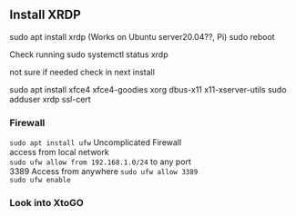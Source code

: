 ## Install XRDP


sudo apt install xrdp
(Works on Ubuntu server20.04??, Pi)
sudo reboot

Check running
sudo systemctl status xrdp

not sure if needed check in next install

sudo apt install xfce4 xfce4-goodies xorg dbus-x11 x11-xserver-utils
sudo adduser xrdp ssl-cert

### Firewall
`sudo apt install ufw` Uncomplicated Firewall  
access from local network  
`sudo ufw allow from 192.168.1.0/24` to any port  
3389 Access from anywhere `sudo ufw allow 3389`  
`sudo ufw enable`  

### Look into XtoGO